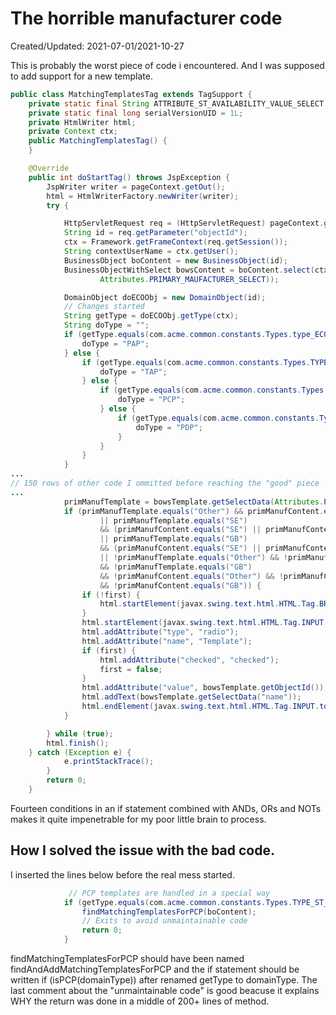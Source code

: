 # The horrible manufacturer code
<p class='editDate'>Created/Updated: 2021-07-01/2021-10-27</p>

This is probably the worst piece of code i encountered. And I was supposed to add support for a new template.

``` java
public class MatchingTemplatesTag extends TagSupport {
    private static final String ATTRIBUTE_ST_AVAILABILITY_VALUE_SELECT = "attribute[st_Availability].value";
    private static final long serialVersionUID = 1L;
    private HtmlWriter html;
    private Context ctx;
    public MatchingTemplatesTag() {
    }

    @Override
    public int doStartTag() throws JspException {
        JspWriter writer = pageContext.getOut();
        html = HtmlWriterFactory.newWriter(writer);
        try {

            HttpServletRequest req = (HttpServletRequest) pageContext.getRequest();
            String id = req.getParameter("objectId");
            ctx = Framework.getFrameContext(req.getSession());
            String contextUserName = ctx.getUser();
            BusinessObject boContent = new BusinessObject(id);
            BusinessObjectWithSelect bowsContent = boContent.select(ctx, new StringList(
                    Attributes.PRIMARY_MAUFACTURER_SELECT));

            DomainObject doECOObj = new DomainObject(id);
            // Changes started
            String getType = doECOObj.getType(ctx);
            String doType = "";
            if (getType.equals(com.acme.common.constants.Types.type_ECO)) {
                doType = "PAP";
            } else {
                if (getType.equals(com.acme.common.constants.Types.TYPE_ST_TAPECO)) {
                    doType = "TAP";
                } else {
                    if (getType.equals(com.acme.common.constants.Types.TYPE_ST_PCPECO)) {
                        doType = "PCP";
                    } else {
                        if (getType.equals(com.acme.common.constants.Types.TYPE_ST_PDPECO)) {
                            doType = "PDP";
                        }
                    }
                }
            }
...
// 150 rows of other code I ommitted before reaching the "good" piece
...    
            primManufTemplate = bowsTemplate.getSelectData(Attributes.PRIMARY_MAUFACTURER_SELECT);
            if (primManufTemplate.equals("Other") && primManufContent.equals("Other")
                    || primManufTemplate.equals("SE")
                    && (primManufContent.equals("SE") || primManufContent.equals("GB"))
                    || primManufTemplate.equals("GB")
                    && (primManufContent.equals("SE") || primManufContent.equals("GB"))
                    || !primManufTemplate.equals("Other") && !primManufTemplate.equals("SE")
                    && !primManufTemplate.equals("GB")
                    && !primManufContent.equals("Other") && !primManufContent.equals("SE")
                    && !primManufContent.equals("GB")) {
                if (!first) {
                    html.startElement(javax.swing.text.html.HTML.Tag.BR.toString());
                }
                html.startElement(javax.swing.text.html.HTML.Tag.INPUT.toString());
                html.addAttribute("type", "radio");
                html.addAttribute("name", "Template");
                if (first) {
                    html.addAttribute("checked", "checked");
                    first = false;
                }
                html.addAttribute("value", bowsTemplate.getObjectId());
                html.addText(bowsTemplate.getSelectData("name"));
                html.endElement(javax.swing.text.html.HTML.Tag.INPUT.toString());
            }

        } while (true);
        html.finish();
    } catch (Exception e) {
            e.printStackTrace();
        }
        return 0;
    }

```

Fourteen conditions in an if statement combined with ANDs, ORs and NOTs makes it quite impenetrable for my poor little brain to process.

## How I solved the issue with the bad code.
I inserted the lines below before the real mess started.
``` java
             // PCP templates are handled in a special way
            if (getType.equals(com.acme.common.constants.Types.TYPE_ST_PCPECO)) {
                findMatchingTemplatesForPCP(boContent);
                // Exits to avoid unmaintainable code
                return 0;
            }
```
findMatchingTemplatesForPCP should have been named findAndAddMatchingTemplatesForPCP and the if statement should be written if (isPCP(domainType)) after renamed getType to domainType. The last comment about the "unmaintainable code" is good beacuse it explains WHY the return was done in a middle of 200+ lines of method.
